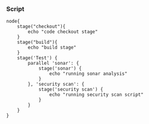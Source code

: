 ### Script

    node{
        stage("checkout"){
            echo "code checkout stage"
        }
        stage("build"){
            echo "build stage"
        }
        stage('Test') {
            parallel 'sonar': {
                stage('sonar') {
                    echo "running sonar analysis"
                }
            }, 'security scan': {
                stage('security scan') {
                    echo "running security scan script"
                }
            }
        }
    }
